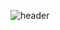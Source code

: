 ![header](https://capsule-render.vercel.app/api?type=waving&color=0:f867ff,100:9001ff&height=160&text=Soyun%20💕&fontAlignY=30&fontAlign=50)

